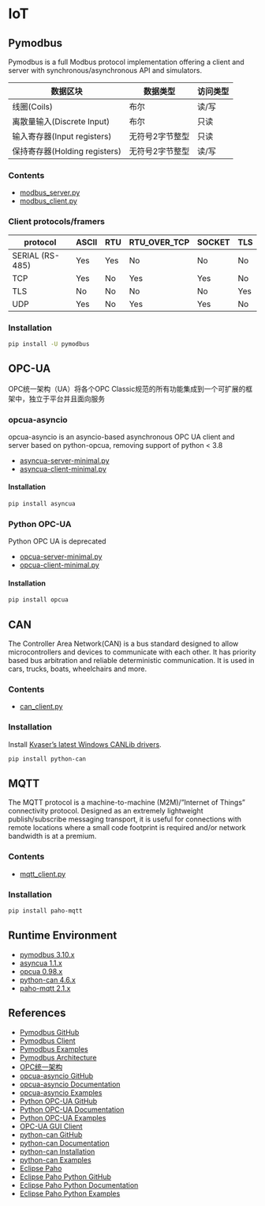 # IoT

## Pymodbus
Pymodbus is a full Modbus protocol implementation offering a client and server with synchronous/asynchronous API and simulators.

| 数据区块           | 数据类型         | 访问类型 |
|--------------------|------------------|----------|
| 线圈(Coils)        | 布尔             | 读/写    |
| 离散量输入(Discrete Input) | 布尔       | 只读     |
| 输入寄存器(Input registers) | 无符号2字节整型 | 只读     |
| 保持寄存器(Holding registers) | 无符号2字节整型 | 读/写    |

### Contents
- [modbus_server.py](modbus_server.py)
- [modbus_client.py](modbus_client.py)

### Client protocols/framers
| protocol       | ASCII | RTU  | RTU_OVER_TCP | SOCKET | TLS  |
|----------------|-------|------|--------------|--------|------|
| SERIAL (RS-485) | Yes   | Yes  | No           | No     | No   |
| TCP            | Yes   | No   | Yes          | Yes    | No   |
| TLS            | No    | No   | No           | No     | Yes  |
| UDP            | Yes   | No   | Yes          | Yes    | No   |

### Installation
```sh
pip install -U pymodbus
```

## OPC-UA
OPC统一架构（UA）将各个OPC Classic规范的所有功能集成到一个可扩展的框架中，独立于平台并且面向服务

### opcua-asyncio
opcua-asyncio is an asyncio-based asynchronous OPC UA client and server based on python-opcua, removing support of python < 3.8
- [asyncua-server-minimal.py](asyncua-server-minimal.py)
- [asyncua-client-minimal.py](asyncua-client-minimal.py)

#### Installation
```sh
pip install asyncua
```

### Python OPC-UA
Python OPC UA is deprecated
- [opcua-server-minimal.py](opcua-server-minimal.py)
- [opcua-client-minimal.py](opcua-client-minimal.py)

#### Installation
```sh
pip install opcua
```

## CAN
The Controller Area Network(CAN) is a bus standard designed to allow microcontrollers and devices to communicate with each other. It has priority based bus arbitration and reliable deterministic communication. It is used in cars, trucks, boats, wheelchairs and more.

### Contents
- [can_client.py](can_client.py)

### Installation
Install [Kvaser’s latest Windows CANLib drivers](https://www.kvaser.com/download/).
```sh
pip install python-can
```

## MQTT
The MQTT protocol is a machine-to-machine (M2M)/”Internet of Things” connectivity protocol. Designed as an extremely lightweight publish/subscribe messaging transport, it is useful for connections with remote locations where a small code footprint is required and/or network bandwidth is at a premium.

### Contents
- [mqtt_client.py](mqtt_client.py)

### Installation
```sh
pip install paho-mqtt
```

## Runtime Environment
- [pymodbus 3.10.x](https://pypi.org/project/pymodbus/)
- [asyncua 1.1.x](https://pypi.org/project/asyncua/)
- [opcua 0.98.x](https://pypi.org/project/opcua/)
- [python-can 4.6.x](https://pypi.org/project/python-can/)
- [paho-mqtt 2.1.x](https://pypi.org/project/paho-mqtt/)

## References
- [Pymodbus GitHub](https://github.com/pymodbus-dev/pymodbus)
- [Pymodbus Client](https://pymodbus.readthedocs.io/en/latest/source/client.html)
- [Pymodbus Examples](https://pymodbus.readthedocs.io/en/latest/source/examples.html)
- [Pymodbus Architecture](https://pymodbus.readthedocs.io/en/latest/source/library/architecture/architecture.html)
- [OPC统一架构](https://www.opcfoundation.cn/about/opc-technologies/opc-ua)
- [opcua-asyncio GitHub](https://github.com/FreeOpcUa/opcua-asyncio)
- [opcua-asyncio Documentation](https://opcua-asyncio.readthedocs.io/en/latest/)
- [opcua-asyncio Examples](https://github.com/FreeOpcUa/opcua-asyncio/tree/master/examples)
- [Python OPC-UA GitHub](https://github.com/FreeOpcUa/python-opcua)
- [Python OPC-UA Documentation](https://python-opcua.readthedocs.io/en/latest/index.html)
- [Python OPC-UA Examples](https://github.com/FreeOpcUa/python-opcua/tree/master/examples)
- [OPC-UA GUI Client](https://github.com/FreeOpcUa/opcua-client-gui)
- [python-can GitHub](https://github.com/hardbyte/python-can)
- [python-can Documentation](https://python-can.readthedocs.io/)
- [python-can Installation](https://python-can.readthedocs.io/en/stable/installation.html)
- [python-can Examples](https://github.com/hardbyte/python-can/tree/main/examples)
- [Eclipse Paho](https://eclipse.dev/paho/)
- [Eclipse Paho Python GitHub](https://github.com/eclipse-paho/paho.mqtt.python)
- [Eclipse Paho Python Documentation](https://eclipse.dev/paho/files/paho.mqtt.python/html/index.html)
- [Eclipse Paho Python Examples](https://github.com/eclipse-paho/paho.mqtt.python/tree/master/examples)